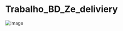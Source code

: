 # Trabalho_BD_Ze_deliviery
![image](https://github.com/migueelfr/Trabalho_BD_Ze_deliviery/assets/142853940/380440a5-f08d-40ae-833e-4e5963b3fcb5)
